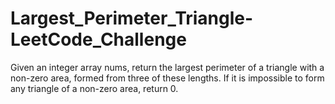 # Largest_Perimeter_Triangle-LeetCode_Challenge
 Given an integer array nums, return the largest perimeter of a triangle with a non-zero area, formed from three of these lengths. If it is impossible to form any triangle of a non-zero area, return 0.
